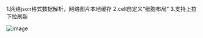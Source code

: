 
1.网络json格式数据解析，网络图片本地缓存
2.cell自定义“细胞布局”
3.支持上拉下拉刷新

![image](https://github.com/Brilliance-Yin/TechnicalTest/blob/master/show.gif)
